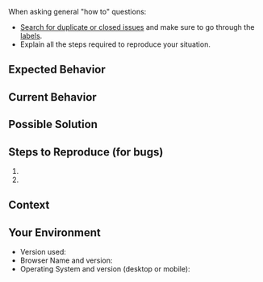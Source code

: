 <!-- Before opening an issue here make sure, that you have read the template completly through -->

When asking general "how to" questions:

- [Search for duplicate or closed issues](https://github.com/ldrocket/pur-cookie-manager/issues) and make sure to go through the [labels](https://github.com/ldrocket/pur-cookie-manager/labels).
- Explain all the steps required to reproduce your situation.

<!--- Provide a general summary of the issue in the Title above. -->

## Expected Behavior
<!--- If you're describing a bug, tell what should happen. -->

<!--- If you're suggesting a change/improvement, tell how it should work and post a link to a reference if available. -->

## Current Behavior
<!--- If describing a bug, tell what happens instead of the expected behavior. -->

<!--- If suggesting a change/improvement, explain the difference from current behavior. -->

## Possible Solution
<!--- Not obligatory, but suggest a fix/reason for the bug, -->
<!--- or ideas how to implement the addition or change. -->

## Steps to Reproduce (for bugs)
<!--- Provide a link to a live example, or an unambiguous set of steps to reproduce this bug. -->
<!--- Include code to reproduce, if relevant. -->
1.
2.

## Context
<!--- How has this issue affected you? What are you trying to accomplish? -->
<!--- Providing context helps to come up with a solution that is most useful in the real world. -->

## Your Environment
<!--- Include as many relevant details about the environment you experienced the bug in. -->
<!--- Without a version number, your issue will be closed. -->
* Version used:
* Browser Name and version:
* Operating System and version (desktop or mobile):
